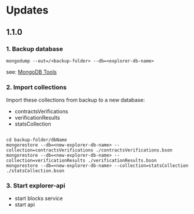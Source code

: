 # Updates

## 1.1.0


### 1. Backup database

```shell
mongodump --out=/<backup-folder> --db=<explorer-db-name>

```

see: [MongoDB Tools](https://docs.mongodb.com/manual/tutorial/backup-and-restore-tools/)

### 2. Import collections

Import these collections from backup to a new database:

- contractsVerifications
- verificationResults
- statsCollection

```shell

cd backup-folder/dbName
mongorestore --db=<new-explorer-db-name> --collection=contractsVerifications ./contractsVerifications.bson
mongorestore --db=<new-explorer-db-name> --collection=verificationResults ./verificationResults.bson
mongorestore --db=<new-explorer-db-name> --collection=statsCollection ./statsCollection.bson

```

### 3. Start explorer-api

- start blocks service
- start api
